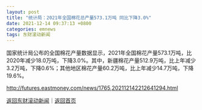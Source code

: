 ```yaml
---
layout: post
title: "统计局：2021年全国棉花总产量573.1万吨 同比下降3.0%"
date: 2021-12-14 09:37:13 +0800
categories: emnews
tags: 东财滚动新闻
---
```


国家统计局公布的全国棉花产量数据显示，2021年全国棉花产量573.1万吨，比2020年减少18.0万吨，下降3.0%。其中，新疆棉花产量512.9万吨，比上年减少3.2万吨，下降0.6%；其他地区棉花产量60.2万吨，比上年减少14.7万吨，下降19.6%。

<http://futures.eastmoney.com/news/1765,202112142212641294.html>

[返回东财滚动新闻](//finews.withounder.com/emnews/)｜[返回首页](//finews.withounder.com/)